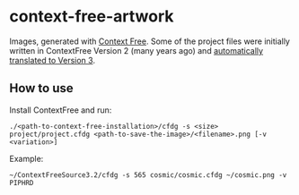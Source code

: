 # context-free-artwork
Images, generated with [Context Free](https://github.com/MtnViewJohn/context-free). Some of the project files were initially written in ContextFree Version 2 (many years ago) and [automatically translated to Version 3](https://www.contextfreeart.org/gallery/translate.php).

## How to use
Install ContextFree and run:
```
./<path-to-context-free-installation>/cfdg -s <size> project/project.cfdg <path-to-save-the-image>/<filename>.png [-v <variation>]
```
Example:
```
~/ContextFreeSource3.2/cfdg -s 565 cosmic/cosmic.cfdg ~/cosmic.png -v PIPHRD
```
